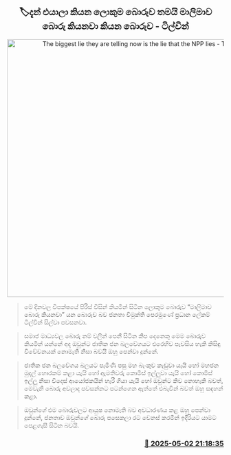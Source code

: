 <p align='center'><b><h2 align='center' title='The biggest lie they are telling now is the lie that the NPP lies - Tilvin'>🏷දැන් එයාලා කියන ලොකුම බොරුව තමයි මාලිමාව බොරු කියනවා කියන බොරුව - ටිල්වින්</h2></b></p>
<p align='center'><img src='https://helakuru.sgp1.cdn.digitaloceanspaces.com/esana/images/lib/tilwin-biggestlie.jpg' width='600' alt='The biggest lie they are telling now is the lie that the NPP lies - Tilvin'></p>

> මේ දිනවල විපක්ෂයේ පිරිස් විසින් කියමින් සිටින ලොකුම බොරුව “මාලිමාව බොරු කියනවා” යන බොරුව බව ජනතා විමුක්ති පෙරමුණේ ප්‍රධාන ලේකම් ටිල්වින් සිල්වා පවසනවා.

> සමාජ මාධ්‍යවල බොරු නම් වලින් පෙනී සිටින කීප දෙනෙකු මෙම බොරුව කියමින් යන්නේ අද ඔවුන්ට ජාතික ජන බලවේගයට එරෙහිව පැවසිය හැකි කිසිඳු විවේචනයක් නොමැති නිසා බවයි ඔහු පෙන්වා දුන්නේ.

> ජාතික ජන බලවේගය බලයට පැමිණි පසු මහ බැංකුව කැඩුවා යැයි හෝ මහජන මුදල් හොරකම් කළා යැයි හෝ ඇමතිවරු කොමිස් ඉල්ලුවා යැයි හෝ කොමිස් ඉල්ලූ නිසා විදෙස් ආයෝජකයින් හැරී ගියා යැයි හෝ ඔවුන්ට කිව නොහැකි බ​වත්, මෙවැනි බොරු අවලාද පවසන්නට පටන්ගෙන ඇත්තේ එබැවින් බවත් ඔහු සඳහන් කළා.

> ඔවුන්ගේ එම බොරුවලට ආයුෂ නොමැති බව අවධාරණය කළ ඔහු පෙන්වා දුන්නේ, ජනතාව ඔවුන්ගේ බොරු පසෙකලා රට වෙනස් කරමින් ඉදිරියට යාමට පෙළගැසී සිටින බවයි.



<h3 align='right'><a href='https://www.helakuru.lk/esana/p/109762/'>📅 2025-05-02 21:18:35</a></h3>
